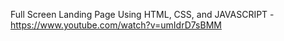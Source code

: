 Full Screen Landing Page Using HTML, CSS, and JAVASCRIPT - https://www.youtube.com/watch?v=umIdrD7sBMM